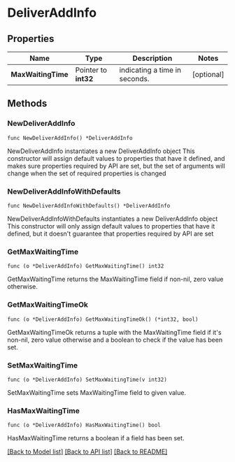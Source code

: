 # DeliverAddInfo

## Properties

Name | Type | Description | Notes
------------ | ------------- | ------------- | -------------
**MaxWaitingTime** | Pointer to **int32** | indicating a time in seconds. | [optional] 

## Methods

### NewDeliverAddInfo

`func NewDeliverAddInfo() *DeliverAddInfo`

NewDeliverAddInfo instantiates a new DeliverAddInfo object
This constructor will assign default values to properties that have it defined,
and makes sure properties required by API are set, but the set of arguments
will change when the set of required properties is changed

### NewDeliverAddInfoWithDefaults

`func NewDeliverAddInfoWithDefaults() *DeliverAddInfo`

NewDeliverAddInfoWithDefaults instantiates a new DeliverAddInfo object
This constructor will only assign default values to properties that have it defined,
but it doesn't guarantee that properties required by API are set

### GetMaxWaitingTime

`func (o *DeliverAddInfo) GetMaxWaitingTime() int32`

GetMaxWaitingTime returns the MaxWaitingTime field if non-nil, zero value otherwise.

### GetMaxWaitingTimeOk

`func (o *DeliverAddInfo) GetMaxWaitingTimeOk() (*int32, bool)`

GetMaxWaitingTimeOk returns a tuple with the MaxWaitingTime field if it's non-nil, zero value otherwise
and a boolean to check if the value has been set.

### SetMaxWaitingTime

`func (o *DeliverAddInfo) SetMaxWaitingTime(v int32)`

SetMaxWaitingTime sets MaxWaitingTime field to given value.

### HasMaxWaitingTime

`func (o *DeliverAddInfo) HasMaxWaitingTime() bool`

HasMaxWaitingTime returns a boolean if a field has been set.


[[Back to Model list]](../README.md#documentation-for-models) [[Back to API list]](../README.md#documentation-for-api-endpoints) [[Back to README]](../README.md)



